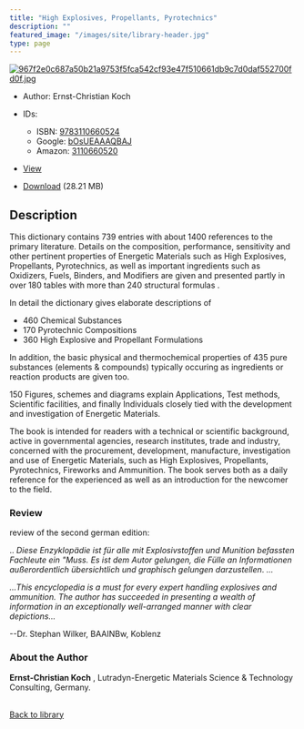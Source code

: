 ```yaml
---
title: "High Explosives, Propellants, Pyrotechnics"
description: ""
featured_image: "/images/site/library-header.jpg"
type: page
---
```


<a href="" target="_blank">![967f2e0c687a50b21a9753f5fca542cf93e47f510661db9c7d0daf552700fd0f.jpg](/images/library/967f2e0c687a50b21a9753f5fca542cf93e47f510661db9c7d0daf552700fd0f.jpg)</a>
* Author: Ernst-Christian Koch
* IDs:
  * ISBN: <a href="https://www.worldcat.org/isbn/9783110660524" target="_blank">9783110660524</a>
  * Google: <a href="https://books.google.com/books?id=bOsUEAAAQBAJ" target="_blank">bOsUEAAAQBAJ</a>
  * Amazon: <a href="https://www.amazon.com/dp/3110660520" target="_blank">3110660520</a>
* <a href="" target="_blank">View</a>

* [Download]() (28.21 MB)

## Description<div>
<p>This dictionary contains 739 entries with about 1400 references to the primary literature. Details on the composition, performance, sensitivity and other pertinent properties of Energetic Materials such as High Explosives, Propellants, Pyrotechnics, as well as important ingredients such as Oxidizers, Fuels, Binders, and Modifiers are given and presented partly in over 180 tables with more than 240 structural formulas . </p>
<p>In detail the dictionary gives elaborate descriptions of </p>
<ul>
<li>460 Chemical Substances </li>
<li>170 Pyrotechnic Compositions </li>
<li>360 High Explosive and Propellant Formulations </li></ul>
<p>In addition, the basic physical and thermochemical properties of 435 pure substances (elements &amp; compounds) typically occuring as ingredients or reaction products are given too. </p>
<p>150 Figures, schemes and diagrams explain Applications, Test methods, Scientific facilities, and finally Individuals closely tied with the development and investigation of Energetic Materials. </p>
<p>The book is intended for readers with a technical or scientific background, active in governmental agencies, research institutes, trade and industry, concerned with the procurement, development, manufacture, investigation and use of Energetic Materials, such as High Explosives, Propellants, Pyrotechnics, Fireworks and Ammunition. The book serves both as a daily reference for the experienced as well as an introduction for the newcomer to the field.</p>
<h3>Review</h3>
<p>review of the second german edition: </p>
<p>.. <em>Diese Enzyklopädie ist für alle mit Explosivstoffen und Munition befassten Fachleute ein "Muss. Es ist dem Autor gelungen, die Fülle an Informationen außerordentlich übersichtlich und graphisch gelungen darzustellen</em>. <em>...</em></p>
<p style="font-style: italic">...This encyclopedia is a must for every expert handling explosives and ammunition. The author has succeeded in presenting a wealth of information in an exceptionally well-arranged manner with clear depictions...</p>
<p>--Dr. Stephan Wilker, BAAINBw, Koblenz</p>
<h3>About the Author</h3>
<p><strong>Ernst-Christian Koch</strong> , Lutradyn-Energetic Materials Science &amp; Technology Consulting, Germany. </p></div>

<br />[Back to library](/library/)
